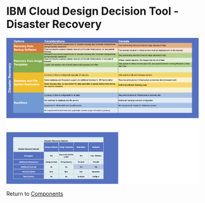 # IBM Cloud Design Decision Tool - Disaster Recovery

![Options](/images/disaster_recovery.png)

Return to [Components](README.md)
